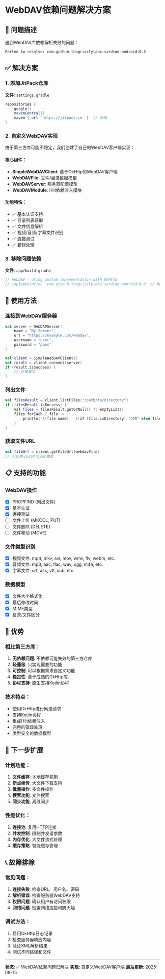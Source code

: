 # WebDAV依赖问题解决方案

## 🚨 问题描述
遇到WebDAV库依赖解析失败的问题：
```
Failed to resolve: com.github.thegrizzlylabs:sardine-android:0.8
```

## ✅ 解决方案

### 1. 添加JitPack仓库
**文件**: `settings.gradle`
```gradle
repositories {
    google()
    mavenCentral()
    maven { url 'https://jitpack.io' }  // 新增
}
```

### 2. 自定义WebDAV实现
由于第三方库可能不稳定，我们创建了自己的WebDAV客户端实现：

#### 核心组件：
- **SimpleWebDAVClient**: 基于OkHttp的WebDAV客户端
- **WebDAVFile**: 文件/目录数据模型
- **WebDAVServer**: 服务器配置模型
- **WebDAVModule**: Hilt依赖注入模块

#### 功能特性：
- ✅ 基本认证支持
- ✅ 目录列表获取
- ✅ 文件信息解析
- ✅ 视频/音频/字幕文件识别
- ✅ 连接测试
- ✅ 错误处理

### 3. 移除问题依赖
**文件**: `app/build.gradle`
```gradle
// WebDAV - Using custom implementation with OkHttp
// implementation 'com.github.thegrizzlylabs:sardine-android:0.8' // Removed
```

## 🔧 使用方法

### 连接到WebDAV服务器
```kotlin
val server = WebDAVServer(
    name = "My Server",
    url = "https://example.com/webdav",
    username = "user",
    password = "pass"
)

val client = SimpleWebDAVClient()
val result = client.connect(server)
if (result.isSuccess) {
    // 连接成功
}
```

### 列出文件
```kotlin
val filesResult = client.listFiles("/path/to/directory")
if (filesResult.isSuccess) {
    val files = filesResult.getOrNull() ?: emptyList()
    files.forEach { file ->
        println("${file.name} - ${if (file.isDirectory) "DIR" else file.getFormattedSize()}")
    }
}
```

### 获取文件URL
```kotlin
val fileUrl = client.getFileUrl(webdavFile)
// 可以用于ExoPlayer播放
```

## 📋 支持的功能

### WebDAV操作
- [x] PROPFIND (列出文件)
- [x] 基本认证
- [x] 连接测试
- [ ] 文件上传 (MKCOL, PUT)
- [ ] 文件删除 (DELETE)
- [ ] 文件移动 (MOVE)

### 文件类型识别
- [x] 视频文件: mp4, mkv, avi, mov, wmv, flv, webm, etc.
- [x] 音频文件: mp3, aac, flac, wav, ogg, m4a, etc.
- [x] 字幕文件: srt, ass, vtt, sub, etc.

### 数据模型
- [x] 文件大小格式化
- [x] 最后修改时间
- [x] MIME类型
- [x] 目录/文件区分

## 🎯 优势

### 相比第三方库：
1. **无依赖问题**: 不依赖可能失效的第三方仓库
2. **轻量级**: 只实现需要的功能
3. **可控制**: 可以根据需求自定义功能
4. **稳定性**: 基于成熟的OkHttp库
5. **协程支持**: 原生支持Kotlin协程

### 技术特点：
- 使用OkHttp进行网络请求
- 支持Kotlin协程
- 集成Hilt依赖注入
- 完整的错误处理
- 类型安全的数据模型

## 🚀 下一步扩展

### 计划功能：
1. **文件缓存**: 本地缓存机制
2. **断点续传**: 大文件下载支持
3. **批量操作**: 多文件操作
4. **搜索功能**: 文件搜索
5. **同步功能**: 离线同步

### 性能优化：
1. **连接池**: 复用HTTP连接
2. **并发控制**: 限制并发请求数
3. **内存优化**: 大文件流式处理
4. **缓存策略**: 智能缓存管理

## 📞 故障排除

### 常见问题：
1. **连接失败**: 检查URL、用户名、密码
2. **解析错误**: 检查服务器WebDAV支持
3. **权限问题**: 确认用户有访问权限
4. **网络问题**: 检查网络连接和防火墙

### 调试方法：
1. 启用OkHttp日志记录
2. 检查服务器响应内容
3. 验证XML解析结果
4. 测试不同路径和文件

---
**状态**: ✅ WebDAV依赖问题已解决
**实现**: 自定义WebDAV客户端
**最后更新**: 2025-08-15
